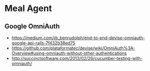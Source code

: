 # Meal Agent
## Google OmniAuth

- https://medium.com/@_benrudolph/end-to-end-devise-omniauth-google-api-rails-7f432b38ed75
- https://github.com/plataformatec/devise/wiki/OmniAuth%3A-Overview#using-omniauth-without-other-authentications
- http://succinctsoftware.com/2013/02/26/cucumber-testing-with-omniauth/
